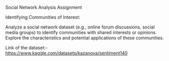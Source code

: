 Social Network Analysis Assignment

Identifying Communities of Interest: 

Analyze a social network dataset (e.g., online forum discussions, social media groups) to identify communities with shared interests or opinions. Explore the characteristics and potential applications of these communities.

Link of the dataset:- https://www.kaggle.com/datasets/kazanova/sentiment140
